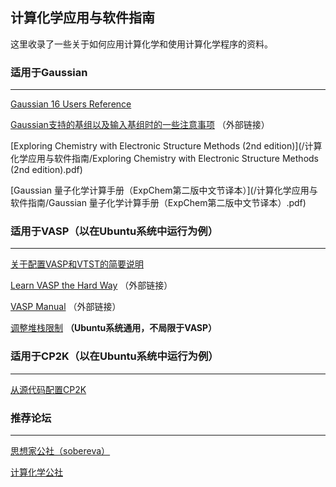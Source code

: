 ## 计算化学应用与软件指南



这里收录了一些关于如何应用计算化学和使用计算化学程序的资料。

### 适用于Gaussian

___

[Gaussian 16 Users Reference](https://gaussian.com/man/)

[Gaussian支持的基组以及输入基组时的一些注意事项](http://gaussian.com/basissets/) （外部链接）

[Exploring Chemistry with Electronic Structure Methods (2nd edition)](/计算化学应用与软件指南/Exploring Chemistry with Electronic Structure Methods (2nd edition).pdf)

[Gaussian 量子化学计算手册（ExpChem第二版中文节译本）](/计算化学应用与软件指南/Gaussian 量子化学计算手册（ExpChem第二版中文节译本）.pdf)

### 适用于VASP（以在Ubuntu系统中运行为例）

___

[关于配置VASP和VTST的简要说明](/计算化学应用与软件指南/配置VASP和VTST/)

[Learn VASP the Hard Way](https://www.bigbrosci.com/) （外部链接）

[VASP Manual](https://www.vasp.at/wiki/index.php/The_VASP_Manual) （外部链接）

[调整堆栈限制](/计算化学应用与软件指南/调整堆栈限制/) **（Ubuntu系统通用，不局限于VASP）**

### 适用于CP2K（以在Ubuntu系统中运行为例）

___

[从源代码配置CP2K](/计算化学应用与软件指南/配置CP2K/)

### 推荐论坛

___

[思想家公社（sobereva）](http://sobereva.com/)

[计算化学公社](http://bbs.keinsci.com/forum.php)
